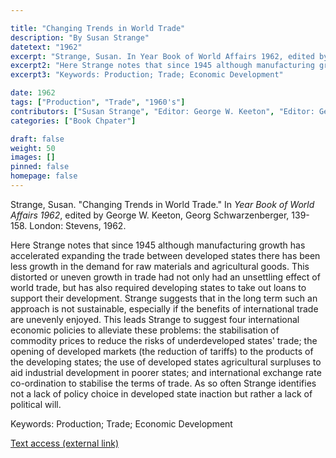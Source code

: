 ```yaml
---

title: "Changing Trends in World Trade"
description: "By Susan Strange"
datetext: "1962"
excerpt: "Strange, Susan. In Year Book of World Affairs 1962, edited by George W. Keeton, Georg Schwarzenberger, 139-158. London: Stevens, 1962."
excerpt2: "Here Strange notes that since 1945 although manufacturing growth has accelerated expanding the trade between developed states there has been less growth in the demand for raw materials and agricultural goods. This distorted or uneven growth in trade had not only had an unsettling effect of world trade, but has also required developing states to take out loans to support their development. Strange suggests that in the long term such an approach is not sustainable, especially if the benefits of international trade are unevenly enjoyed. This leads Strange to suggest four international economic policies to alleviate these problems: the stabilisation of commodity prices to reduce the risks of underdeveloped states' trade; the opening of developed markets (the reduction of tariffs) to the products of the developing states; the use of developed states agricultural surpluses to aid industrial development in poorer states; and international exchange rate co-ordination to stabilise the terms of trade. As so often Strange identifies not a lack of policy choice in developed state inaction but rather a lack of political will."
excerpt3: "Keywords: Production; Trade; Economic Development"

date: 1962
tags: ["Production", "Trade", "1960's"]
contributors: ["Susan Strange", "Editor: George W. Keeton", "Editor: Georg Schwarzenberger"]
categories: ["Book Chpater"]

draft: false
weight: 50
images: []
pinned: false
homepage: false
---
```


Strange, Susan. "Changing Trends in World Trade." In *Year Book of World Affairs 1962*, edited by George W. Keeton, Georg Schwarzenberger, 139-158. London: Stevens, 1962.

Here Strange notes that since 1945 although manufacturing growth has accelerated expanding the trade between developed states there has been less growth in the demand for raw materials and agricultural goods. This distorted or uneven growth in trade had not only had an unsettling effect of world trade, but has also required developing states to take out loans to support their development. Strange suggests that in the long term such an approach is not sustainable, especially if the benefits of international trade are unevenly enjoyed. This leads Strange to suggest four international economic policies to alleviate these problems: the stabilisation of commodity prices to reduce the risks of underdeveloped states' trade; the opening of developed markets (the reduction of tariffs) to the products of the developing states; the use of developed states agricultural surpluses to aid industrial development in poorer states; and international exchange rate co-ordination to stabilise the terms of trade. As so often Strange identifies not a lack of policy choice in developed state inaction but rather a lack of political will.

Keywords: Production; Trade; Economic Development

[Text access (external link)](https://www.worldcat.org/title/53147249)
